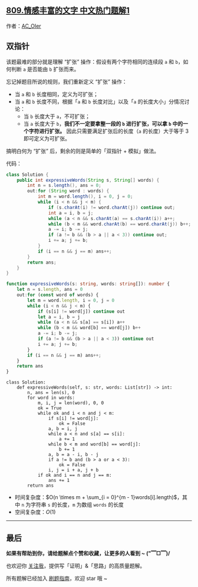 ## [809.情感丰富的文字 中文热门题解1](https://leetcode.cn/problems/expressive-words/solutions/100000/by-ac_oier-tb57)

作者：[AC_OIer](https://leetcode.cn/u/AC_OIer)

## 双指针

该题最难的部分就是理解 “扩张” 操作：假设有两个字符相同的连续段 `a` 和 `b`，如何判断 `a` 是否能由 `b` 扩张而来。

忘记掉题目所说的规则，我们重新定义 “扩张” 操作：

* 当 `a` 和 `b` 长度相同，定义为可扩张；
* 当 `a` 和 `b` 长度不同，根据「`a` 和 `b` 长度对比」以及「`a` 的长度大小」分情况讨论：
    * 当 `b` 长度大于 `a`，不可扩张；
    * 当 `a` 长度大于 `b`，**我们不一定要拿整一段的 `b` 进行扩张，可以拿 `b` 中的一个字符进行扩张。** 因此只需要满足扩张后的长度（`a` 的长度）大于等于 $3$ 即可定义为可扩张。

搞明白何为 “扩张” 后，剩余的则是简单的「双指针 + 模拟」做法。

代码：
```Java []
class Solution {
    public int expressiveWords(String s, String[] words) {
        int n = s.length(), ans = 0;
        out:for (String word : words) {
            int m = word.length(), i = 0, j = 0;
            while (i < n && j < m) {
                if (s.charAt(i) != word.charAt(j)) continue out;
                int a = i, b = j;
                while (a < n && s.charAt(a) == s.charAt(i)) a++;
                while (b < m && word.charAt(b) == word.charAt(j)) b++;
                a -= i; b -= j;
                if (a != b && (b > a || a < 3)) continue out;                
                i += a; j += b;
            }
            if (i == n && j == m) ans++;
        }
        return ans;
    }
}
```
```TypeScript []
function expressiveWords(s: string, words: string[]): number {
    let n = s.length, ans = 0
    out:for (const word of words) {
        let m = word.length, i = 0, j = 0
        while (i < n && j < m) {
            if (s[i] != word[j]) continue out
            let a = i, b = j
            while (a < n && s[a] == s[i]) a++
            while (b < m && word[b] == word[j]) b++
            a -= i; b -= j;
            if (a != b && (b > a || a < 3)) continue out
            i += a; j += b;
        }
        if (i == n && j == m) ans++;
    }
    return ans
}
```
```Python3 []
class Solution:
    def expressiveWords(self, s: str, words: List[str]) -> int:
        n, ans = len(s), 0
        for word in words:
            m, i, j = len(word), 0, 0
            ok = True
            while ok and i < n and j < m:
                if s[i] != word[j]:
                    ok = False
                a, b = i, j
                while a < n and s[a] == s[i]:
                    a += 1
                while b < m and word[b] == word[j]:
                    b += 1
                a, b = a - i, b - j
                if a != b and (b > a or a < 3):
                    ok = False
                i, j = i + a, j + b
            if ok and i == n and j == m:
                ans += 1
        return ans
```
* 时间复杂度：$O(n \times m + \sum_{i = 0}^{m - 1}words[i].length)$，其中 `n` 为字符串 `s` 的长度，`m` 为数组 `words` 的长度
* 空间复杂度：$O(1)$

---

## 最后

**如果有帮助到你，请给题解点个赞和收藏，让更多的人看到 ~ ("▔□▔)/**

也欢迎你 [关注我](https://acoier.com/oimg/gzh-qrcode.webp)，提供写「证明」&「思路」的高质量题解。

所有题解已经加入 [刷题指南](https://github.com/SharingSource/LogicStack-LeetCode/wiki)，欢迎 star 哦 ~